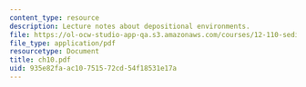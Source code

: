 ```yaml
---
content_type: resource
description: Lecture notes about depositional environments.
file: https://ol-ocw-studio-app-qa.s3.amazonaws.com/courses/12-110-sedimentary-geology-spring-2007/935e82faac10751572cd54f18531e17a_ch10.pdf
file_type: application/pdf
resourcetype: Document
title: ch10.pdf
uid: 935e82fa-ac10-7515-72cd-54f18531e17a
---
```

